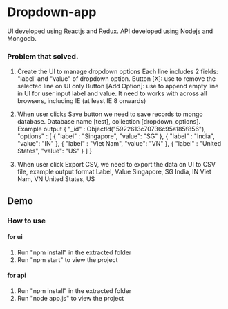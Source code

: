 # Dropdown-app

UI developed using Reactjs and Redux. 
API developed using Nodejs and Mongodb.

### Problem that solved.

1. Create the UI to manage dropdown options 
Each line includes 2 fields: "label' and "value" of dropdown option.
Button [X]: use to remove the selected line on UI only
Button [Add Option]: use to append empty line in UI for user input label and value.
It need to works with across all browsers, including IE (at least IE 8 onwards)

2. When user clicks Save button we need to save records to mongo database. Database name [test], collection [dropdown_options].
Example output
    {
    "_id" : ObjectId("5922613c70736c95a185f856"),
    "options" : [
    {
    "label" : "Singapore",
    "value": "SG"
    },
    {
    "label" : "India",
    "value": "IN"
    },
    {
    "label" : "Viet Nam",
    "value": "VN"
    },
    {
    "label" : "United States",
    "value": "US"
    }
    ]
    }

3. When user click Export CSV, we need to export the data on UI to CSV file, example output format
Label, Value
Singapore, SG
India, IN
Viet Nam, VN
United States, US

## Demo

### How to use

#### for ui
1. Run "npm install" in the extracted folder
2. Run "npm start" to view the project

#### for api
1. Run "npm install" in the extracted folder
2. Run "node app.js" to view the project